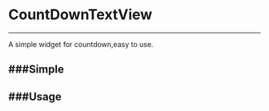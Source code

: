 # CountDownTextView
------
A simple widget for countdown,easy to use.

###Simple
------


###Usage
------